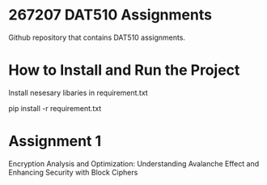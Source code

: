 # 267207 DAT510 Assignments 
Github repository that contains DAT510 assignments.

# How to Install and Run the Project
Install nesesary libaries in requirement.txt

pip install -r requirement.txt

# Assignment 1
Encryption Analysis and Optimization: Understanding
Avalanche Effect and Enhancing Security with Block
Ciphers
